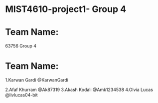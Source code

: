 # MIST4610-project1- Group 4
# Team Name: 
  63756 Group 4 
  
# Team Name:
   1.Karwan Gardi @KarwanGardi 
   
  2.Afaf Khurram @Ak87319
  3.Akash Kodali @Amk1234538
  4.Olvia Lucas @livlucas04-bit
